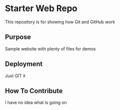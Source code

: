 # Starter Web Repo

This repository is for showing how Git and GitHub work

## Purpose

Sample website with plenty of files for demos

## Deployment

Just GIT it

## How To Contribute

I have no idea what is going on